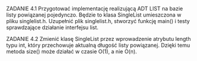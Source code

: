 ZADANIE 4.1
Przygotować implementację realizującą ADT LIST na bazie listy powiązanej pojedynczo. Będzie to klasa SingleList umieszczona w pliku singlelist.h. Uzupełnić plik singlelist.h, stworzyć funkcję main() i testy sprawdzające działanie interfejsu list.

ZADANIE 4.2
Zmienić klasę SingleList przez wprowadzenie atrybutu length typu int, który przechowuje aktualną długość listy powiązanej. Dzięki temu metoda size() może działać w czasie O(1), a nie O(n).
